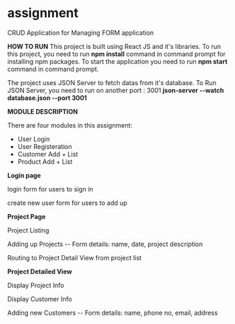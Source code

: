 # assignment
CRUD Application for Managing FORM application

**HOW TO RUN**
This project is built using React JS and it's libraries.
 To run this project, you need to run **npm install** command in command prompt for installing npm packages.
 To start the application you need to run **npm start** command in command prompt.

The project uses JSON Server to fetch datas from it's database. 
To Run JSON Server, you need to run on another port : 3001 
**json-server --watch database.json --port 3001**

**MODULE DESCRIPTION**

There are four modules in this assignment:
* User Login
* User Registeration
* Customer Add + List
* Product Add + List

**Login page**    

login form for users to sign in

create new user form for users to add up

**Project Page**

Project Listing

Adding up Projects -- Form details: name, date, project description

Routing to Project Detail View from project list


**Project Detailed View**

Display Project Info

Display Customer Info

Adding  new Customers -- Form details: name, phone no, email, address



